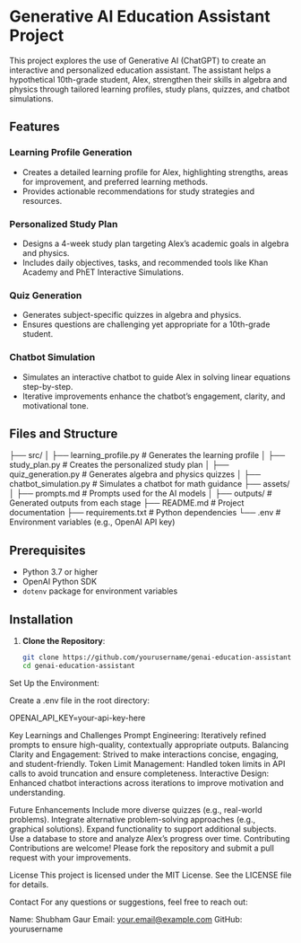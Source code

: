 # Generative AI Education Assistant Project

This project explores the use of Generative AI (ChatGPT) to create an interactive and personalized education assistant. 
The assistant helps a hypothetical 10th-grade student, Alex, strengthen their skills in algebra and physics through 
tailored learning profiles, study plans, quizzes, and chatbot simulations.

## Features

### Learning Profile Generation
- Creates a detailed learning profile for Alex, highlighting strengths, areas for improvement, and preferred learning methods.
- Provides actionable recommendations for study strategies and resources.

### Personalized Study Plan
- Designs a 4-week study plan targeting Alex’s academic goals in algebra and physics.
- Includes daily objectives, tasks, and recommended tools like Khan Academy and PhET Interactive Simulations.

### Quiz Generation
- Generates subject-specific quizzes in algebra and physics.
- Ensures questions are challenging yet appropriate for a 10th-grade student.

### Chatbot Simulation
- Simulates an interactive chatbot to guide Alex in solving linear equations step-by-step.
- Iterative improvements enhance the chatbot’s engagement, clarity, and motivational tone.

## Files and Structure

├── src/ │ ├── learning_profile.py # Generates the learning profile │ ├── study_plan.py # Creates the personalized study plan │ ├── quiz_generation.py # Generates algebra and physics quizzes │ ├── chatbot_simulation.py # Simulates a chatbot for math guidance ├── assets/ │ ├── prompts.md # Prompts used for the AI models │ ├── outputs/ # Generated outputs from each stage ├── README.md # Project documentation ├── requirements.txt # Python dependencies └── .env # Environment variables (e.g., OpenAI API key)

## Prerequisites

- Python 3.7 or higher
- OpenAI Python SDK
- `dotenv` package for environment variables

## Installation

1. **Clone the Repository**:
   ```bash
   git clone https://github.com/yourusername/genai-education-assistant.git
   cd genai-education-assistant

Set Up the Environment:

Create a .env file in the root directory:

OPENAI_API_KEY=your-api-key-here

Key Learnings and Challenges
Prompt Engineering: Iteratively refined prompts to ensure high-quality, contextually appropriate outputs.
Balancing Clarity and Engagement: Strived to make interactions concise, engaging, and student-friendly.
Token Limit Management: Handled token limits in API calls to avoid truncation and ensure completeness.
Interactive Design: Enhanced chatbot interactions across iterations to improve motivation and understanding.

Future Enhancements
Include more diverse quizzes (e.g., real-world problems).
Integrate alternative problem-solving approaches (e.g., graphical solutions).
Expand functionality to support additional subjects.
Use a database to store and analyze Alex’s progress over time.
Contributing
Contributions are welcome! Please fork the repository and submit a pull request with your improvements.

License
This project is licensed under the MIT License. See the LICENSE file for details.

Contact
For any questions or suggestions, feel free to reach out:

Name: Shubham Gaur
Email: your.email@example.com
GitHub: yourusername
